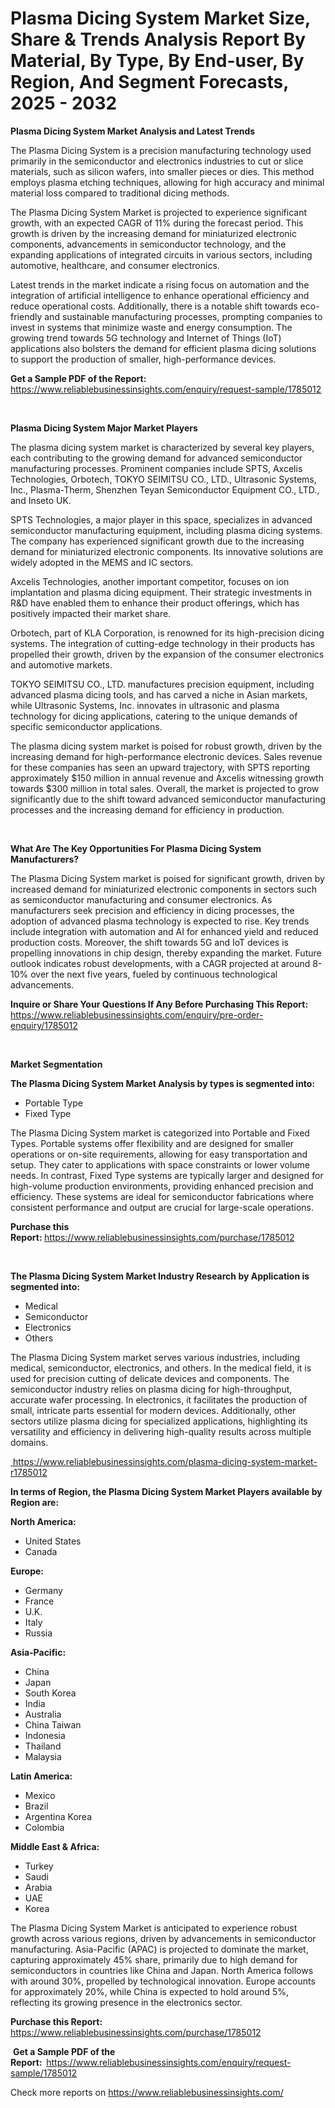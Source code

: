 <p><h1>Plasma Dicing System Market Size, Share & Trends Analysis Report By Material, By Type, By End-user, By Region, And Segment Forecasts, 2025 - 2032</h1></p><p><strong>Plasma Dicing System Market Analysis and Latest Trends</strong></p>
<p><p>The Plasma Dicing System is a precision manufacturing technology used primarily in the semiconductor and electronics industries to cut or slice materials, such as silicon wafers, into smaller pieces or dies. This method employs plasma etching techniques, allowing for high accuracy and minimal material loss compared to traditional dicing methods. </p><p>The Plasma Dicing System Market is projected to experience significant growth, with an expected CAGR of 11% during the forecast period. This growth is driven by the increasing demand for miniaturized electronic components, advancements in semiconductor technology, and the expanding applications of integrated circuits in various sectors, including automotive, healthcare, and consumer electronics. </p><p>Latest trends in the market indicate a rising focus on automation and the integration of artificial intelligence to enhance operational efficiency and reduce operational costs. Additionally, there is a notable shift towards eco-friendly and sustainable manufacturing processes, prompting companies to invest in systems that minimize waste and energy consumption. The growing trend towards 5G technology and Internet of Things (IoT) applications also bolsters the demand for efficient plasma dicing solutions to support the production of smaller, high-performance devices.</p></p>
<p><strong>Get a Sample PDF of the Report:&nbsp;</strong> <a href="https://www.reliablebusinessinsights.com/enquiry/request-sample/1785012?utm_campaign=2190&utm_medium=2&utm_source=Github&utm_content=ia&utm_term=25032025&utm_id=plasma-dicing-system">https://www.reliablebusinessinsights.com/enquiry/request-sample/1785012</a></p>
<p>&nbsp;</p>
<p><strong>Plasma Dicing System Major Market Players</strong></p>
<p><p>The plasma dicing system market is characterized by several key players, each contributing to the growing demand for advanced semiconductor manufacturing processes. Prominent companies include SPTS, Axcelis Technologies, Orbotech, TOKYO SEIMITSU CO., LTD., Ultrasonic Systems, Inc., Plasma-Therm, Shenzhen Teyan Semiconductor Equipment CO., LTD., and Inseto UK.</p><p>SPTS Technologies, a major player in this space, specializes in advanced semiconductor manufacturing equipment, including plasma dicing systems. The company has experienced significant growth due to the increasing demand for miniaturized electronic components. Its innovative solutions are widely adopted in the MEMS and IC sectors. </p><p>Axcelis Technologies, another important competitor, focuses on ion implantation and plasma dicing equipment. Their strategic investments in R&D have enabled them to enhance their product offerings, which has positively impacted their market share. </p><p>Orbotech, part of KLA Corporation, is renowned for its high-precision dicing systems. The integration of cutting-edge technology in their products has propelled their growth, driven by the expansion of the consumer electronics and automotive markets. </p><p>TOKYO SEIMITSU CO., LTD. manufactures precision equipment, including advanced plasma dicing tools, and has carved a niche in Asian markets, while Ultrasonic Systems, Inc. innovates in ultrasonic and plasma technology for dicing applications, catering to the unique demands of specific semiconductor applications.</p><p>The plasma dicing system market is poised for robust growth, driven by the increasing demand for high-performance electronic devices. Sales revenue for these companies has seen an upward trajectory, with SPTS reporting approximately $150 million in annual revenue and Axcelis witnessing growth towards $300 million in total sales. Overall, the market is projected to grow significantly due to the shift toward advanced semiconductor manufacturing processes and the increasing demand for efficiency in production.</p></p>
<p>&nbsp;</p>
<p><strong>What Are The Key Opportunities For Plasma Dicing System Manufacturers?</strong></p>
<p><p>The Plasma Dicing System market is poised for significant growth, driven by increased demand for miniaturized electronic components in sectors such as semiconductor manufacturing and consumer electronics. As manufacturers seek precision and efficiency in dicing processes, the adoption of advanced plasma technology is expected to rise. Key trends include integration with automation and AI for enhanced yield and reduced production costs. Moreover, the shift towards 5G and IoT devices is propelling innovations in chip design, thereby expanding the market. Future outlook indicates robust developments, with a CAGR projected at around 8-10% over the next five years, fueled by continuous technological advancements.</p></p>
<p><strong>Inquire or Share Your Questions If Any Before Purchasing This Report:</strong> <a href="https://www.reliablebusinessinsights.com/enquiry/pre-order-enquiry/1785012?utm_campaign=2190&utm_medium=2&utm_source=Github&utm_content=ia&utm_term=25032025&utm_id=plasma-dicing-system">https://www.reliablebusinessinsights.com/enquiry/pre-order-enquiry/1785012</a></p>
<p>&nbsp;</p>
<p><strong>Market Segmentation</strong></p>
<p><strong>The Plasma Dicing System Market Analysis by types is segmented into:</strong></p>
<p><ul><li>Portable Type</li><li>Fixed Type</li></ul></p>
<p><p>The Plasma Dicing System market is categorized into Portable and Fixed Types. Portable systems offer flexibility and are designed for smaller operations or on-site requirements, allowing for easy transportation and setup. They cater to applications with space constraints or lower volume needs. In contrast, Fixed Type systems are typically larger and designed for high-volume production environments, providing enhanced precision and efficiency. These systems are ideal for semiconductor fabrications where consistent performance and output are crucial for large-scale operations.</p></p>
<p><strong>Purchase this Report:&nbsp;</strong><a href="https://www.reliablebusinessinsights.com/purchase/1785012?utm_campaign=2190&utm_medium=2&utm_source=Github&utm_content=ia&utm_term=25032025&utm_id=plasma-dicing-system">https://www.reliablebusinessinsights.com/purchase/1785012</a></p>
<p>&nbsp;</p>
<p><strong>The Plasma Dicing System Market Industry Research by Application is segmented into:</strong></p>
<p><ul><li>Medical</li><li>Semiconductor</li><li>Electronics</li><li>Others</li></ul></p>
<p><p>The Plasma Dicing System market serves various industries, including medical, semiconductor, electronics, and others. In the medical field, it is used for precision cutting of delicate devices and components. The semiconductor industry relies on plasma dicing for high-throughput, accurate wafer processing. In electronics, it facilitates the production of small, intricate parts essential for modern devices. Additionally, other sectors utilize plasma dicing for specialized applications, highlighting its versatility and efficiency in delivering high-quality results across multiple domains.</p></p>
<p><a href="https://www.reliablebusinessinsights.com/plasma-dicing-system-market-r1785012?utm_campaign=2190&utm_medium=2&utm_source=Github&utm_content=ia&utm_term=25032025&utm_id=plasma-dicing-system">&nbsp;https://www.reliablebusinessinsights.com/plasma-dicing-system-market-r1785012</a></p>
<p><strong>In terms of Region, the Plasma Dicing System Market Players available by Region are:</strong></p>
<p>
    <p> <strong> North America: </strong>
        <ul>
            <li>United States</li>
            <li>Canada</li>
        </ul>
        </p> 
    <p> <strong> Europe: </strong>
        <ul>
            <li>Germany</li>
            <li>France</li>
            <li>U.K.</li>
            <li>Italy</li>
            <li>Russia</li>
        </ul>
        </p> 
    <p> <strong> Asia-Pacific: </strong>
        <ul>
            <li>China</li>
            <li>Japan</li>
            <li>South Korea</li>
            <li>India</li>
            <li>Australia</li>
            <li>China Taiwan</li>
            <li>Indonesia</li>
            <li>Thailand</li>
            <li>Malaysia</li>
        </ul>
        </p> 
    <p> <strong> Latin America: </strong>
        <ul>
            <li>Mexico</li>
            <li>Brazil</li>
            <li>Argentina Korea</li>
            <li>Colombia</li>
        </ul>
        </p> 
    <p> <strong> Middle East & Africa: </strong>
        <ul>
            <li>Turkey</li>
            <li>Saudi</li>
            <li>Arabia</li>
            <li>UAE</li>
            <li>Korea</li>
        </ul>
    </p>
    </p>
<p><p>The Plasma Dicing System Market is anticipated to experience robust growth across various regions, driven by advancements in semiconductor manufacturing. Asia-Pacific (APAC) is projected to dominate the market, capturing approximately 45% share, primarily due to high demand for semiconductors in countries like China and Japan. North America follows with around 30%, propelled by technological innovation. Europe accounts for approximately 20%, while China is expected to hold around 5%, reflecting its growing presence in the electronics sector.</p></p>
<p><strong>Purchase this Report: </strong><a href="https://www.reliablebusinessinsights.com/purchase/1785012?utm_campaign=2190&utm_medium=2&utm_source=Github&utm_content=ia&utm_term=25032025&utm_id=plasma-dicing-system">https://www.reliablebusinessinsights.com/purchase/1785012</a></p>
<p>&nbsp;<strong>Get a Sample PDF of the Report:&nbsp;&nbsp;</strong><a href="https://www.reliablebusinessinsights.com/enquiry/request-sample/1785012?utm_campaign=2190&utm_medium=2&utm_source=Github&utm_content=ia&utm_term=25032025&utm_id=plasma-dicing-system">https://www.reliablebusinessinsights.com/enquiry/request-sample/1785012</a></p>
<p><strong></strong></p>
<p>Check more reports on <a href="https://www.reliablebusinessinsights.com/?utm_campaign=2190&utm_medium=2&utm_source=Github&utm_content=ia&utm_term=25032025&utm_id=plasma-dicing-system">https://www.reliablebusinessinsights.com/</a></p>